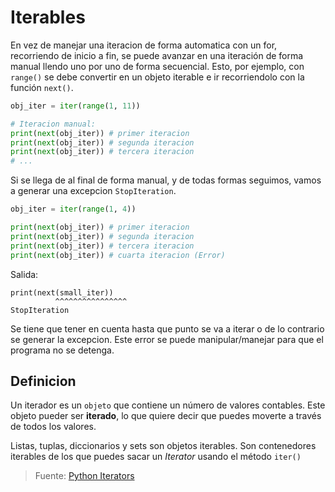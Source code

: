# Iterables

En vez de manejar una iteracion de forma automatica con un for, recorriendo de inicio a fin, se puede avanzar en una iteración de forma manual llendo uno por uno de forma secuencial. Esto, por ejemplo, con `range()` se debe convertir en un objeto iterable e ir recorriendolo con la función `next()`.

```python
obj_iter = iter(range(1, 11))

# Iteracion manual:
print(next(obj_iter)) # primer iteracion
print(next(obj_iter)) # segunda iteracion
print(next(obj_iter)) # tercera iteracion
# ...
```

Si se llega de al final de forma manual, y de todas formas seguimos, vamos a generar una excepcion `StopIteration`.

```python
obj_iter = iter(range(1, 4))

print(next(obj_iter)) # primer iteracion
print(next(obj_iter)) # segunda iteracion
print(next(obj_iter)) # tercera iteracion
print(next(obj_iter)) # cuarta iteracion (Error)
```

Salida:

```text
print(next(small_iter))
          ^^^^^^^^^^^^^^^^
StopIteration
```

Se tiene que tener en cuenta hasta que punto se va a iterar o de lo contrario se generar la excepcion. Este error se puede manipular/manejar para que el programa no se detenga.

## Definicion

Un iterador es un `objeto` que contiene un número de valores contables. Este objeto pueder ser **iterado**, lo que quiere decir que puedes moverte a través de todos los valores.

Listas, tuplas, diccionarios y sets son objetos iterables. Son contenedores iterables de los que puedes sacar un *Iterator* usando el método `iter()`

> Fuente: [Python Iterators][1]

<!-- Referencias -->

[1]: <https://www.w3schools.com/python/python_iterators.asp> "Python Iterators"
